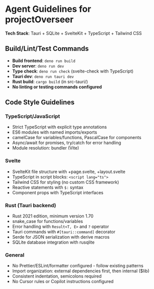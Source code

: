 # Agent Guidelines for projectOverseer

**Tech Stack**: Tauri + SQLite + SvelteKit + TypeScript + Tailwind CSS

## Build/Lint/Test Commands

- **Build frontend**: `deno run build`
- **Dev server**: `deno run dev`
- **Type check**: `deno run check` (svelte-check with TypeScript)
- **Tauri dev**: `deno run tauri dev`
- **Rust build**: `cargo build` (in src-tauri/)
- **No linting or testing commands configured**

## Code Style Guidelines

### TypeScript/JavaScript

- Strict TypeScript with explicit type annotations
- ES6 modules with named imports/exports
- camelCase for variables/functions, PascalCase for components
- Async/await for promises, try/catch for error handling
- Module resolution: bundler (Vite)

### Svelte

- SvelteKit file structure with +page.svelte, +layout.svelte
- TypeScript in script blocks: `<script lang="ts">`
- Tailwind CSS for styling (no custom CSS framework)
- Reactive statements with `$:` syntax
- Component props with TypeScript interfaces

### Rust (Tauri backend)

- Rust 2021 edition, minimum version 1.70
- snake_case for functions/variables
- Error handling with `Result<T, E>` and `?` operator
- Tauri commands with `#[tauri::command]` decorator
- Serde for JSON serialization with derive macros
- SQLite database integration with rusqlite

### General

- No Prettier/ESLint/formatter configured - follow existing patterns
- Import organization: external dependencies first, then internal ($lib)
- Consistent indentation, semicolons required
- No Cursor rules or Copilot instructions configured
